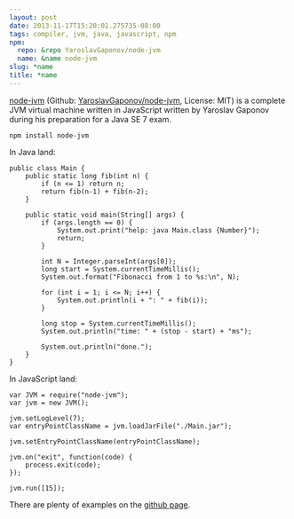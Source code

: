 ```yaml
---
layout: post
date: 2013-11-17T15:20:01.275735-08:00
tags: compiler, jvm, java, javascript, npm
npm:
  repo: &repo YaroslavGaponov/node-jvm
  name: &name node-jvm
slug: *name
title: *name
---
```

[node-jvm][browsenpm] (Github: [YaroslavGaponov/node-jvm][github], License: MIT) is a complete
JVM virtual machine written in JavaScript written by Yaroslav Gaponov
during his preparation for a Java SE 7 exam.

    npm install node-jvm

In Java land:

    public class Main {
        public static long fib(int n) {
            if (n <= 1) return n;
            return fib(n-1) + fib(n-2);
        }

        public static void main(String[] args) {
            if (args.length == 0) {
                System.out.print("help: java Main.class {Number}");
                return;
            }

            int N = Integer.parseInt(args[0]);
            long start = System.currentTimeMillis();
            System.out.format("Fibonacci from 1 to %s:\n", N);

            for (int i = 1; i <= N; i++) {
                System.out.println(i + ": " + fib(i));
            }

            long stop = System.currentTimeMillis();
            System.out.println("time: " + (stop - start) + "ms");

            System.out.println("done.");
        }
    }

In JavaScript land:

    var JVM = require("node-jvm");
    var jvm = new JVM();

    jvm.setLogLevel(7);
    var entryPointClassName = jvm.loadJarFile("./Main.jar");

    jvm.setEntryPointClassName(entryPointClassName);

    jvm.on("exit", function(code) {
        process.exit(code);
    });

    jvm.run([15]);

There are plenty of examples on the [github page][github].

[browsenpm]: http://browsenpm.org/package/node-jvm
[github]: https://github.com/YaroslavGaponov/node-jvm